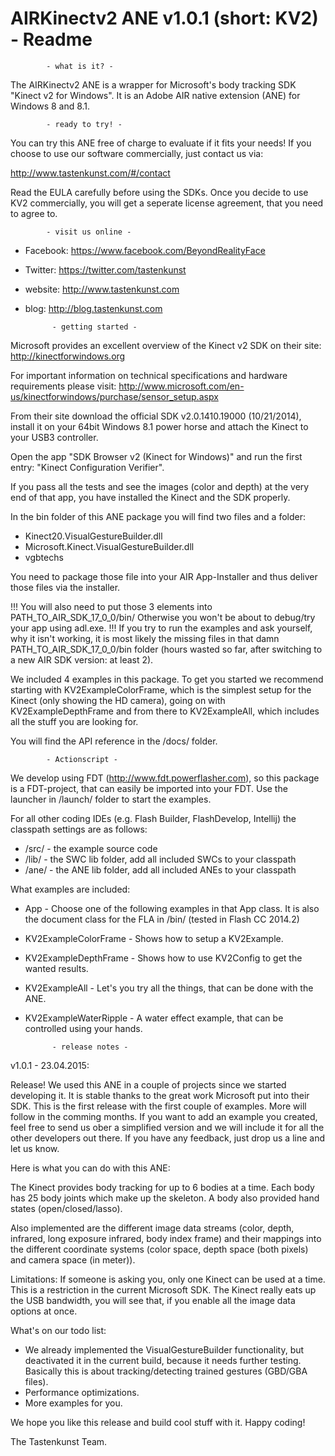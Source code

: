 # AIRKinectv2 ANE v1.0.1 (short: KV2) - Readme

			- what is it? -
			
The AIRKinectv2 ANE is a wrapper for Microsoft's body tracking SDK "Kinect v2 for Windows".
It is an Adobe AIR native extension (ANE) for Windows 8 and 8.1.

			- ready to try! - 

You can try this ANE free of charge to evaluate if it fits your needs!
If you choose to use our software commercially, just contact us via:

http://www.tastenkunst.com/#/contact

Read the EULA carefully before using the SDKs. Once you decide to use KV2 commercially, 
you will get a seperate license agreement, that you need to agree to.

			- visit us online - 

+ Facebook: 				https://www.facebook.com/BeyondRealityFace
+ Twitter:	 				https://twitter.com/tastenkunst
+ website:					http://www.tastenkunst.com
+ blog:						http://blog.tastenkunst.com

			- getting started - 

Microsoft provides an excellent overview of the Kinect v2 SDK on their site:
http://kinectforwindows.org

For important information on technical specifications and hardware requirements please visit:
http://www.microsoft.com/en-us/kinectforwindows/purchase/sensor_setup.aspx

From their site download the official SDK v2.0.1410.19000 (10/21/2014), install it
on your 64bit Windows 8.1 power horse and attach the Kinect to your USB3 controller.

Open the app "SDK Browser v2 (Kinect for Windows)" and run the first entry: 
"Kinect Configuration Verifier".

If you pass all the tests and see the images (color and depth) at
the very end of that app, you have installed the Kinect and the SDK properly.

In the bin folder of this ANE package you will find two files and a folder:
+ Kinect20.VisualGestureBuilder.dll
+ Microsoft.Kinect.VisualGestureBuilder.dll
+ vgbtechs

You need to package those file into your AIR App-Installer and thus deliver those
files via the installer. 

!!! You will also need to put those 3 elements into PATH_TO_AIR_SDK_17_0_0/bin/
Otherwise you won't be about to debug/try your app using adl.exe. !!!
If you try to run the examples and ask yourself, why it isn't working, it is 
most likely the missing files in that damn PATH_TO_AIR_SDK_17_0_0/bin folder
(hours wasted so far, after switching to a new AIR SDK version: at least 2).

We included 4 examples in this package. To get you started we recommend
starting with KV2ExampleColorFrame, which is the simplest setup for the Kinect 
(only showing the HD camera), going on with KV2ExampleDepthFrame and from there to 
KV2ExampleAll, which includes all the stuff you are looking for.

You will find the API reference in the /docs/ folder.
			
			- Actionscript -

We develop using FDT (http://www.fdt.powerflasher.com), so this package is a FDT-project, 
that can easily be imported into your FDT. Use the launcher in /launch/ folder to start the examples.

For all other coding IDEs (e.g. Flash Builder, FlashDevelop, Intellij) the classpath settings
are as follows:
+ /src/						- the example source code 
+ /lib/						- the SWC lib folder, add all included SWCs to your classpath
+ /ane/						- the ANE lib folder, add all included ANEs to your classpath

What examples are included:
+ App						- Choose one of the following examples in that App class.
							  It is also the document class for the FLA in /bin/ (tested in Flash CC 2014.2)
+ KV2ExampleColorFrame		- Shows how to setup a KV2Example.
+ KV2ExampleDepthFrame		- Shows how to use KV2Config to get the wanted results.
+ KV2ExampleAll				- Let's you try all the things, that can be done with the ANE.
+ KV2ExampleWaterRipple		- A water effect example, that can be controlled using your hands.

			- release notes -
			
v1.0.1 - 23.04.2015:

Release! We used this ANE in a couple of projects since we started developing it.
It is stable thanks to the great work Microsoft put into their SDK. This is the first
release with the first couple of examples. More will follow in the comming months.
If you want to add an example you created, feel free to send us ober a simplified
version and we will include it for all the other developers out there.
If you have any feedback, just drop us a line and let us know. 

Here is what you can do with this ANE:

The Kinect provides body tracking for up to 6 bodies at a time. Each body has
25 body joints which make up the skeleton. A body also provided hand states
(open/closed/lasso).

Also implemented are the different image data streams (color, depth, infrared,
long exposure infrared, body index frame) and their mappings into the different 
coordinate systems (color space, depth space (both pixels) and camera space (in meter)).

Limitations: If someone is asking you, only one Kinect can be used at a time. 
This is a restriction in the current Microsoft SDK. The Kinect really eats up the 
USB bandwidth, you will see that, if you enable all the image data options at once.

What's on our todo list:
+ We already implemented the VisualGestureBuilder functionality, but deactivated it
  in the current build, because it needs further testing. Basically this is about
  tracking/detecting trained gestures (GBD/GBA files).
+ Performance optimizations.
+ More examples for you.

We hope you like this release and build cool stuff with it.
Happy coding!

The Tastenkunst Team.
